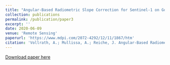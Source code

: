 ```yaml
---
title: "Angular-Based Radiometric Slope Correction for Sentinel-1 on Google Earth Engine"
collection: publications
permalink: /publication/paper3
excerpt: ''
date: 2020-06-09
venue: 'Remote Sensing'
paperurl: 'https://www.mdpi.com/2072-4292/12/11/1867/htm'
citation: 'Vollrath, A.; Mullissa, A.; Reiche, J. Angular-Based Radiometric Slope Correction for Sentinel-1 on Google Earth Engine. Remote Sens. 2020, 12, 1867.'
---
```


[Download paper here](https://github.com/adugnag/adugnag.github.io/blob/master/files/Volli-mullissa_reiche_RS_2020.pdf)
